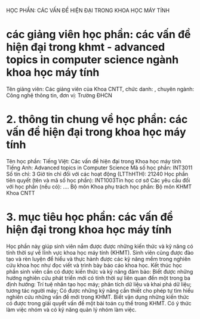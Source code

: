 HỌC PHẦN: CÁC VẤN ĐỀ HIỆN ĐẠI TRONG KHOA HỌC MÁY TÍNH
# các giảng viên học phần: các vấn đề hiện đại trong khmt - advanced topics in computer science ngành khoa học máy tính
Tên giảng viên: Các giảng viên của Khoa CNTT, chức danh: , chuyên ngành: Công nghệ thông tin, đơn vị: Trường ĐHCN
# 2. thông tin chung về học phần: các vấn đề hiện đại trong khoa học máy tính
Tên học phần:
Tiếng Việt: Các vấn đề hiện đại trong Khoa học máy tính Tiếng Anh: Advanced topics in Computer Science
Mã số học phần: INT3011 Số tín chỉ: 3 Giờ tín chỉ đối với các hoạt động (LTThHTH): 21240 Học phần tiên quyết (tên và mã số học phần): INT1003Tin học cơ sở Các yêu cầu đối với học phần (nếu có): \.... Bộ môn Khoa phụ trách học phần: Bộ môn KHMT Khoa CNTT
# 3. mục tiêu học phần: các vấn đề hiện đại trong khoa học máy tính
Học phần này giúp sinh viên nắm được được những kiến thức và kỹ năng có tính thời sự về lĩnh vực khoa học máy tính (KHMT). Sinh viên cũng được đào tạo và rèn luyện để hiểu và thực hành được các kỹ năng mềm trong nghiên cứu khoa học như đọc viết và trình bày báo cáo khoa học. Kết thúc học phần sinh viên cần có được kiến thức và kỹ năng đảm bảo: Biết được những hướng nghiên cứu phát triển mới có tính thời sự liên quan đến một trong ba định hướng: Trí tuệ nhân tạo học máy; phân tích dữ liệu và khai phá dữ liệu; tương tác người máy; Có được những kỹ năng cần thiết cho phép tự tìm hiểu nghiên cứu những vấn đề mới trong KHMT. Biết vận dụng những kiến thức có được trong giải quyết vấn đề một bài toán cụ thể trong KHMT. Có ý thức làm việc nhóm và có kỹ năng quản lý nhóm làm việc.
